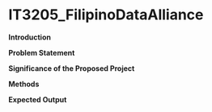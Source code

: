 # IT3205_FilipinoDataAlliance

**Introduction**

**Problem Statement**

**Significance of the Proposed Project**

**Methods**

**Expected Output**
